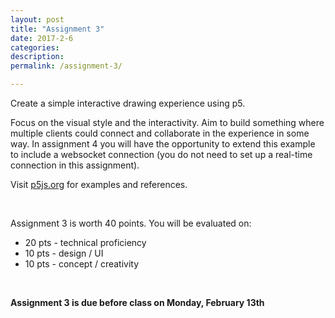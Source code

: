 ```yaml
---
layout: post
title: "Assignment 3"
date: 2017-2-6
categories:
description: 
permalink: /assignment-3/

---
```


Create a simple interactive drawing experience using p5.

Focus on the visual style and the interactivity. Aim to build something where multiple clients could connect and collaborate in the experience in some way. In assignment 4 you will have the opportunity to extend this example to include a websocket connection (you do not need to set up a real-time connection in this assignment).

Visit [p5js.org](http://p5js.org/) for examples and references.

<br>


Assignment 3 is worth 40 points. You will be evaluated on: 

+ 20 pts - technical proficiency<br>
+ 10 pts - design / UI<br>
+ 10 pts - concept / creativity

<br>

**Assignment 3 is due before class on Monday, February 13th** 